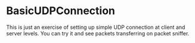 # BasicUDPConnection

This is just an exercise of setting up simple UDP connection at client and server levels. You can try it and see packets transferring on packet sniffer.

